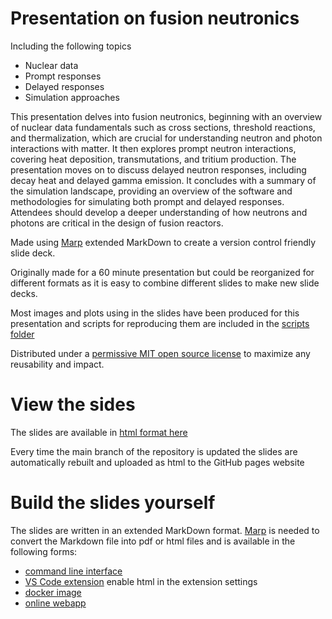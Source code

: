 # Presentation on fusion neutronics

Including the following topics

- Nuclear data
- Prompt responses
- Delayed responses
- Simulation approaches


This presentation delves into fusion neutronics, beginning with an overview of nuclear data fundamentals such as cross sections, threshold reactions, and thermalization, which are crucial for understanding neutron and photon interactions with matter. It then explores prompt neutron interactions, covering heat deposition, transmutations, and tritium production. The presentation moves on to discuss delayed neutron responses, including decay heat and delayed gamma emission. It concludes with a summary of the simulation landscape, providing an overview of the software and methodologies for simulating both prompt and delayed responses. Attendees should develop a deeper understanding of how neutrons and photons are critical in the design of fusion reactors.

Made using [Marp](https://marp.app/) extended MarkDown to create a version control friendly slide deck.

Originally made for a 60 minute presentation but could be reorganized for different formats as it is easy to combine different slides to make new slide decks.

Most images and plots using in the slides have been produced for this presentation and scripts for reproducing them are included in the [scripts folder](https://github.com/fusion-energy/fusion-neutronics-presentation-slides)

Distributed under a [permissive MIT open source license](https://github.com/fusion-energy/fusion-neutronics-presentation-slides/blob/main/LICENSE) to maximize any reusability and impact.

# View the sides

The slides are available in [html format here](https://fusion-energy.github.io/fusion-neutronics-presentation-slides/index.html)
 <!-- and [pdf format here](https://github.com/fusion-energy/fusion-neutronics-presentation-slides/files/14224293/slides.pdf) -->

Every time the main branch of the repository is updated the slides are automatically rebuilt and uploaded as html to the GitHub pages website

# Build the slides yourself

The slides are written in an extended MarkDown format. [Marp](https://marp.app/) is needed to convert the Markdown file into pdf or html files and is available in the following forms:
- [command line interface](https://github.com/marp-team/marp-cli)
- [VS Code extension](https://marketplace.visualstudio.com/items?itemName=marp-team.marp-vscode) enable html in the extension settings
- [docker image](https://hub.docker.com/r/marpteam/marp-cli/)
- [online webapp](https://demo.marpeditor.com/)
